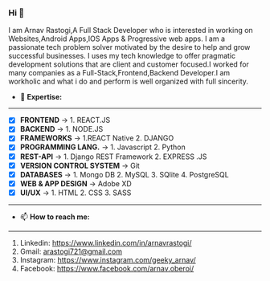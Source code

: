 ### Hi 👋

I am Arnav Rastogi,A Full Stack Developer who is interested in working on Websites,Android Apps,IOS Apps & Progressive web apps.
I am a passionate tech problem solver motivated by the desire to help and grow successful businesses. I uses my tech knowledge to offer pragmatic development solutions that are client and customer focused.I worked for many companies as a Full-Stack,Frontend,Backend Developer.I am workholic and what i do and perform is well organized with full sincerity. 


- 🔭 **Expertise:**
-------------------------------------
- [x] **FRONTEND** -> 1. REACT.JS 
- [x] **BACKEND** -> 1. NODE.JS
- [x] **FRAMEWORKS** -> 1.REACT Native  2. DJANGO 
- [x] **PROGRAMMING LANG.** -> 1. Javascript 2. Python
- [x] **REST-API** -> 1. Django REST Framework 2. EXPRESS .JS
- [x] **VERSION CONTROL SYSTEM** -> Git
- [x] **DATABASES** ->  1. Mongo DB 2. MySQL 3. SQlite 4. PostgreSQL
- [x] **WEB & APP DESIGN** -> Adobe XD 
- [x] **UI/UX** -> 1. HTML 2. CSS 3. SASS

---------------------------------------

- 📫 **How to reach me:**
---------------------------------------
1. Linkedin: https://www.linkedin.com/in/arnavrastogi/ 
2. Gmail: arastogi721@gmail.com
3. Instagram: https://www.instagram.com/geeky_arnav/
4. Facebook: https://www.facebook.com/arnav.oberoi/

